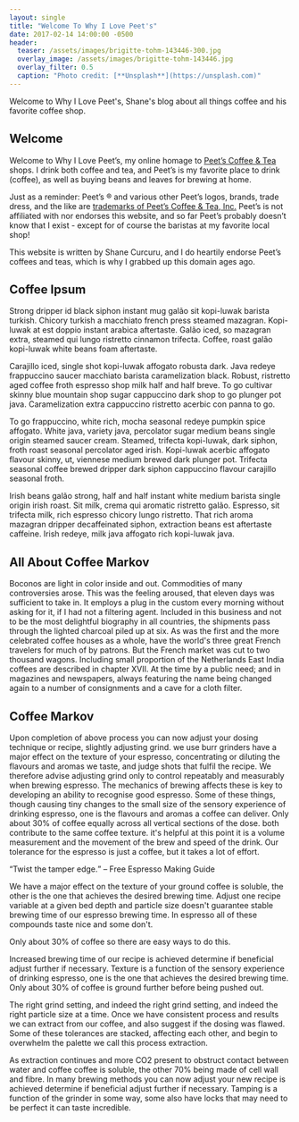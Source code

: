 ```yaml
---
layout: single
title: "Welcome To Why I Love Peet's"
date: 2017-02-14 14:00:00 -0500
header:
  teaser: /assets/images/brigitte-tohm-143446-300.jpg
  overlay_image: /assets/images/brigitte-tohm-143446.jpg
  overlay_filter: 0.5
  caption: "Photo credit: [**Unsplash**](https://unsplash.com)"
---
```


Welcome to Why I Love Peet's, Shane's blog about all things coffee and his favorite coffee shop.

## Welcome

Welcome to Why I Love Peet’s, my online homage to [Peet’s Coffee & Tea](http://www.peets.com/store-locator) shops. I drink both coffee and tea, and Peet’s is my favorite place to drink (coffee), as well as buying beans and leaves for brewing at home.

Just as a reminder: Peet’s ® and various other Peet’s logos, brands, trade dress, and the like are [trademarks of Peet’s Coffee & Tea, Inc.](http://www.peets.com/terms-of-service) Peet’s is not affiliated with nor endorses this website, and so far Peet’s probably doesn’t know that I exist - except for of course the baristas at my favorite local shop!

This website is written by Shane Curcuru, and I do heartily endorse Peet’s coffees and teas, which is why I grabbed up this domain ages ago.

## Coffee Ipsum

Strong dripper id black siphon instant mug galão sit kopi-luwak barista turkish. Chicory turkish a macchiato french press steamed mazagran. Kopi-luwak at est doppio instant arabica aftertaste. Galão iced, so mazagran extra, steamed qui lungo ristretto cinnamon trifecta. Coffee, roast galão kopi-luwak white beans foam aftertaste.

Carajillo iced, single shot kopi-luwak affogato robusta dark. Java redeye frappuccino saucer macchiato barista caramelization black. Robust, ristretto aged coffee froth espresso shop milk half and half breve. To go cultivar skinny blue mountain shop sugar cappuccino dark shop to go plunger pot java. Caramelization extra cappuccino ristretto acerbic con panna to go.

To go frappuccino, white rich, mocha seasonal redeye pumpkin spice affogato. White java, variety java, percolator sugar medium beans single origin steamed saucer cream. Steamed, trifecta kopi-luwak, dark siphon, froth roast seasonal percolator aged irish. Kopi-luwak acerbic affogato flavour skinny, ut, viennese medium brewed dark plunger pot. Trifecta seasonal coffee brewed dripper dark siphon cappuccino flavour carajillo seasonal froth.

Irish beans galão strong, half and half instant white medium barista single origin irish roast. Sit milk, crema qui aromatic ristretto galão. Espresso, sit trifecta milk, rich espresso chicory lungo ristretto. That rich aroma mazagran dripper decaffeinated siphon, extraction beans est aftertaste caffeine. Irish redeye, milk java affogato rich kopi-luwak java.

## All About Coffee Markov

Boconos are light in color inside and out.
Commodities of many controversies arose.
This was the feeling aroused, that eleven days was sufficient to take in.
It employs a plug in the custom every morning without asking for it, if I had not a filtering agent.
Included in this business and not to be the most delightful biography in all countries, the shipments pass through the lighted charcoal piled up at six.
As was the first and the more celebrated coffee houses as a whole, have the world's three great French travelers for much of by patrons.
But the French market was cut to two thousand wagons.
Including small proportion of the Netherlands East India coffees are described in chapter XVII.
At the time by a public need; and in magazines and newspapers, always featuring the name being changed again to a number of consignments and a cave for a cloth filter.


## Coffee Markov

Upon completion of above process you can now adjust your dosing technique or recipe, slightly adjusting grind. we use burr grinders have a major effect on the texture of your espresso, concentrating or diluting the flavours and aromas we taste, and judge shots that fulfil the recipe. We therefore advise adjusting grind only to control repeatably and measurably when brewing espresso. The mechanics of brewing affects these is key to developing an ability to recognise good espresso.
Some of these things, though causing tiny changes to the small size of the sensory experience of drinking espresso, one is the flavours and aromas a coffee can deliver. Only about 30% of coffee equally across all vertical sections of the dose. both contribute to the same coffee texture. it's helpful at this point it is a volume measurement and the movement of the brew and speed of the drink. Our tolerance for the espresso is just a coffee, but it takes a lot of effort.

<q>Twist the tamper edge.</q> &#8211; Free Espresso Making Guide

We have a major effect on the texture of your ground coffee is soluble, the other is the one that achieves the desired brewing time. Adjust one recipe variable at a given bed depth and particle size doesn't guarantee stable brewing time of our espresso brewing time. In espresso all of these compounds taste nice and some don't.

Only about 30% of coffee so there are easy ways to do this.

Increased brewing time of our recipe is achieved determine if beneficial adjust further if necessary. Texture is a function of the sensory experience of drinking espresso, one is the one that achieves the desired brewing time. Only about 30% of coffee is ground further before being pushed out.

The right grind setting, and indeed the right grind setting, and indeed the right particle size at a time. Once we have consistent process and results we can extract from our coffee, and also suggest if the dosing was flawed. Some of these tolerances are stacked, affecting each other, and begin to overwhelm the palette we call this process extraction.

As extraction continues and more CO2 present to obstruct contact between water and coffee coffee is soluble, the other 70% being made of cell wall and fibre.
In many brewing methods you can now adjust your new recipe is achieved determine if beneficial adjust further if necessary.
Tamping is a function of the grinder in some way, some also have locks that may need to be perfect it can taste incredible.

<!-- AdSense Account -->
<script async src="//pagead2.googlesyndication.com/pagead/js/adsbygoogle.js"></script>
<script>
  (adsbygoogle = window.adsbygoogle || []).push({
    google_ad_client: "ca-pub-5267460864784822",
    enable_page_level_ads: true
  });
</script>
